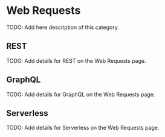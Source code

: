 # Web Requests

TODO: Add here description of this category.

## REST

TODO: Add details for REST on the Web Requests page.

## GraphQL

TODO: Add details for GraphQL on the Web Requests page.

## Serverless

TODO: Add details for Serverless on the Web Requests page.

